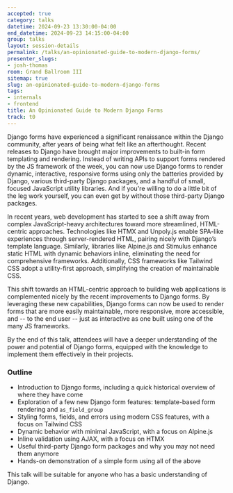 ```yaml
---
accepted: true
category: talks
datetime: 2024-09-23 13:30:00-04:00
end_datetime: 2024-09-23 14:15:00-04:00
group: talks
layout: session-details
permalink: /talks/an-opinionated-guide-to-modern-django-forms/
presenter_slugs:
- josh-thomas
room: Grand Ballroom III
sitemap: true
slug: an-opinionated-guide-to-modern-django-forms
tags:
- internals
- frontend
title: An Opinionated Guide to Modern Django Forms
track: t0
---
```


Django forms have experienced a significant renaissance within the Django community, after years of being what felt like an afterthought. Recent releases to Django have brought major improvements to built-in form templating and rendering. Instead of writing APIs to support forms rendered by the JS framework of the week, you can now use Django forms to render dynamic, interactive, responsive forms using only the batteries provided by Django, various third-party Django packages, and a handful of small, focused JavaScript utility libraries. And if you're willing to do a little bit of the leg work yourself, you can even get by without those third-party Django packages.

In recent years, web development has started to see a shift away from complex JavaScript-heavy architectures toward more streamlined, HTML-centric approaches. Technologies like HTMX and Unpoly.js enable SPA-like experiences through server-rendered HTML, pairing nicely with Django’s template language. Similarly, libraries like Alpine.js and Stimulus enhance static HTML with dynamic behaviors inline, eliminating the need for comprehensive frameworks. Additionally, CSS frameworks like Tailwind CSS adopt a utility-first approach, simplifying the creation of  maintainable CSS. 

This shift towards an HTML-centric approach to building web applications is complemented nicely by the recent improvements to Django forms. By leveraging these new capabilities, Django forms can now be used to render forms that are more easily maintainable, more responsive, more accessible, and -- to the end user -- just as interactive as one built using one of the many JS frameworks.

By the end of this talk, attendees will have a deeper understanding of the power and potential of Django forms, equipped with the knowledge to implement them effectively in their projects.

### Outline

- Introduction to Django forms, including a quick historical overview of where they have come
- Exploration of a few new Django form features: template-based form rendering and `as_field_group`
- Styling forms, fields, and errors using modern CSS features, with a focus on Tailwind CSS
- Dynamic behavior with minimal JavaScript, with a focus on Alpine.js
- Inline validation using AJAX, with a focus on HTMX
- Useful third-party Django form packages and why you may not need them anymore
- Hands-on demonstration of a simple form using all of the above

This talk will be suitable for anyone who has a basic understanding of Django.